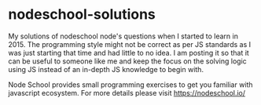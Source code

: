 # nodeschool-solutions
My solutions of nodeschool node's questions when I started to learn in 2015. The programming style might not be correct as per JS standards as I was just starting that time and had little to no idea. I am posting it so that it can be useful to someone like me and keep the focus on the solving logic using JS instead of an in-depth JS knowledge to begin with.

Node School provides small programming exercises to get you familiar with javascript ecosystem.
For more details please visit https://nodeschool.io/
